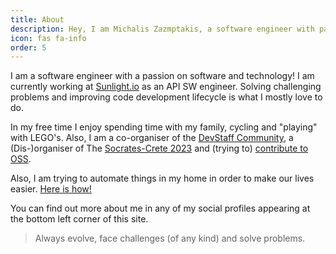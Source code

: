 ```yaml
---
title: About
description: Hey, I am Michalis Zazmptakis, a software engineer with passion on software and technology.
icon: fas fa-info
order: 5
---
```


I am a software engineer with a passion on software and technology! I am currently working at [Sunlight.io](https://sunlight.io/) as an API SW engineer. Solving challenging problems and improving code development lifecycle is what I mostly love to do. 

In my free time I enjoy spending time with my family, cycling and "playing" with LEGO's.
Also, I am a co-organiser of the [DevStaff Community](https://devstaff.gr), a (Dis-)organiser of The [Socrates-Crete 2023](https://socrates-crete.org/) and (trying to) [contribute to OSS](https://github.com/mzampetakis?tab=repositories).

Also, I am trying to automate things in my home in order to make our lives easier. [Here is how!](https://github.com/mzampetakis/home-assistant-setup)


You can find out more about me in any of my social profiles appearing at the bottom left corner of this site.

>Always evolve, face challenges (of any kind) and solve problems.
